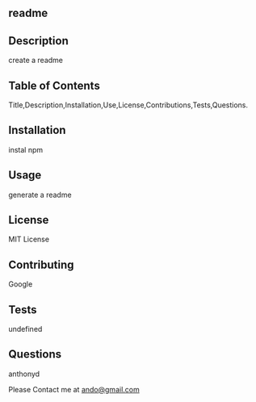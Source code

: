 
  ## readme 

  ## Description 

  create a readme 
  
  ## Table of Contents 
  
  Title,Description,Installation,Use,License,Contributions,Tests,Questions.
  
  ## Installation 
  
  instal npm

  ## Usage 
  
  generate a readme 

  ## License 
  
  MIT License

  ## Contributing 
  
  Google
  
  ## Tests 
  
  undefined

  ## Questions 
  
  anthonyd 
  
  Please Contact me at ando@gmail.com
